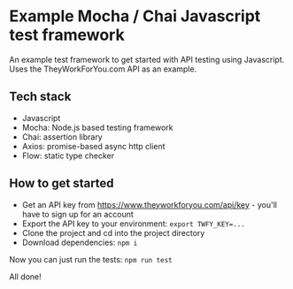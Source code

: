 # Example Mocha / Chai Javascript test framework

An example test framework to get started with API testing using Javascript. Uses the TheyWorkForYou.com API as an example.

## Tech stack

- Javascript
- Mocha: Node.js based testing framework
- Chai: assertion library
- Axios: promise-based async http client
- Flow: static type checker

## How to get started

- Get an API key from https://www.theyworkforyou.com/api/key - you'll have to sign up for an account
- Export the API key to your environment: `export TWFY_KEY=...`
- Clone the project and cd into the project directory
- Download dependencies: `npm i`

Now you can just run the tests: `npm run test`

All done!